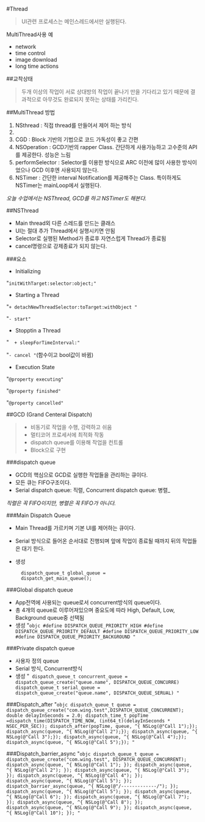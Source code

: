 #Thread

> UI관련 프로세스는 메인스레드에서만 실행된다.

MultiThread사용 예
- network
- time control
- image download
- long time actions

##교착상태
> 두개 이상의 작업이 서로 상대방의 작업이 끝나기 만을 기다리고 있기 때문에 결과적으로 아무것도 완료되지 못하는 상태를 가리킨다.


##MultiThread 방법
1. NSthread : 직접  thread를 만들어서 제어 하는 방식
2. 
2. CGD : Block 기반의 기법으로 코드 가독성이 좋고 간편
3. NSOperation : GCD기반의 rapper Class. 간단하게 사용가능하고 고수준의 API를 제공한다. 성능은 느림
4. performSelector : Selector를 이용한 방식으로 ARC 이전에 많이 사용한 방식이었으나 GCD 이후엔 사용되지 않는다.
5. NSTimer : 간단한 interval Notification를 제공해주는 Class. 특이하게도 NSTimer는 mainLoop에서 실행된다.

_오늘 수업에서는 NSThread, GCD를 하고 NSTimer도 해본다._

##NSThread
- Main thread외 다른 스레드를 만드는 클래스
- UI는 절대 추가 Thread에서 실행시키면 안됨
- Selector로 실행된 Method가 종료후 자연스럽게 Thread가 종료됨
- cancel명령으로 강제종료가 되지 않는다.

###요소
- Initializing

"`initWithTarget:selector:object;"`

- Starting a Thread

"`+ detachNewThreadSelector:toTarget:withObject "`

"`- start"`

- Stopptin a Thread

"`	+ sleepForTimeInterval:"`

"`- cancel "`(함수이고 bool값이 바뀜)

- Execution State

"`@property executing"`

"`@property finished"`

"`@property cancelled"`


##GCD (Grand Centeral Dispatch)
> - 비동기로 작업을 수행, 강력하고 쉬움
> - 멀티코어 프로세서에 최적화 작동
> - dispatch queue를 이용해 작업을 컨트롤
> - Block으로 구현

###dispatch queue
- GCD의 핵심으로 GCD로 실행한 작업들을 관리하는 큐이다.
- 모든 큐는 FIFO구조이다.
- Serial dispatch queue: 직렬, Concurrent dispatch queue: 병렬_

_직렬은 꼭 FIFO이지만, 병렬은 꼭 FIFO가 아니다._

###Main Dispatch Queue
- Main Thread를 가르키며 기본 UI를 제어하는 큐이다.
- Serial 방식으로 들어온 순서대로 진행되며 앞에 작업이 종료될 때까지 뒤의 작업들은 대기 한다.
- 생성


		dispatch_queue_t global_queue =
		dispatch_get_main_queue();

###Global dispatch queue
- App전역에 사용되는 queue로서 concurrent방식의 queue이다.
- 총 4개의 queue로 이루어져있으며 중요도에 따라 High, Default, Low, Background queue중 선택됨
- 생성
"`objc
#define DISPATCH_QUEUE_PRIORITY_HIGH
#define DISPATCH_QUEUE_PRIORITY_DEFAULT
#define DISPATCH_QUEUE_PRIORITY_LOW
#define DISPATCH_QUEUE_PRIORITY_BACKGROUND
"`

###Private dispatch queue
- 사용자 정의 queue
- Serial 방식, Concurrent방식
- 생성
"`
dispatch_queue_t concurrent_queue =
dispatch_queue_create("queue.name", DISPATCH_QUEUE_CONCURRE)
dispatch_queue_t serial_queue = 
dispatch_queue_create("queue.name", DISPATCH_QUEUE_SERUAL)
"`

###Dispatch_after
"`objc
dispatch_queue_t queue = dispatch_queue_create("com.wing.test",DISPATCH_QUEUE_CONCURRENT);
double delayInSeconds = 2.0;
dispatch_time_t popTime =dispatch_time(DISPATCH_TIME_NOW, (int64_t)(delayInSeconds * NSEC_PER_SEC));
dispatch_after(popTime, queue, ^{ NSLog(@"Call 1");});
dispatch_async(queue, ^{ NSLog(@"Call 2");});
dispatch_async(queue, ^{ NSLog(@"Call 3");});
dispatch_async(queue, ^{ NSLog(@"Call 4");});
dispatch_async(queue, ^{ NSLog(@"Call 5");});
"`

###Dispatch_barrier_async
"`objc
dispatch_queue_t queue = dispatch_queue_create("com.wing.test", DISPATCH_QUEUE_CONCURRENT);
dispatch_async(queue, ^{ NSLog(@"Call 1"); });
dispatch_async(queue, ^{ NSLog(@"Call 2"); });
dispatch_async(queue, ^{ NSLog(@"Call 3"); });
dispatch_async(queue, ^{ NSLog(@"Call 4"); });
dispatch_async(queue, ^{ NSLog(@"Call 5"); });
dispatch_barrier_async(queue, ^{ NSLog(@"/-------------/"); });
dispatch_async(queue, ^{ NSLog(@"Call 5"); });
dispatch_async(queue, ^{ NSLog(@"Call 6"); });
dispatch_async(queue, ^{ NSLog(@"Call 7"); });
dispatch_async(queue, ^{ NSLog(@"Call 8"); });
dispatch_async(queue, ^{ NSLog(@"Call 9"); });
dispatch_async(queue, ^{ NSLog(@"Call 10"); });
"`

